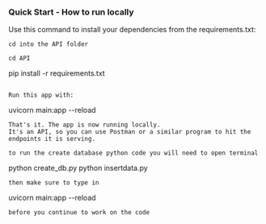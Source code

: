 ### Quick Start - How to run locally


Use this command to install your dependencies from the requirements.txt:
```
cd into the API folder 

cd API
```
pip install -r requirements.txt
```

Run this app with:
```
uvicorn main:app --reload
```
That's it. The app is now running locally. 
It's an API, so you can use Postman or a similar program to hit the endpoints it is serving.

to run the create database python code you will need to open terminal
```
python create_db.py
python insertdata.py
```
then make sure to type in 
```
uvicorn main:app --reload
```
before you continue to work on the code